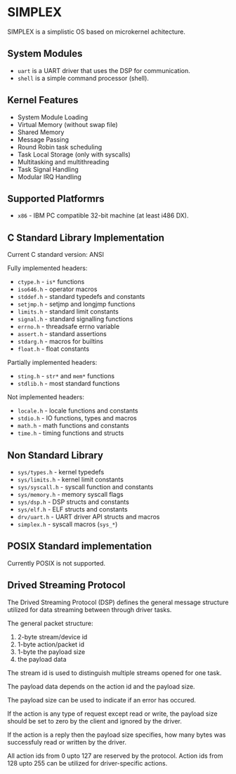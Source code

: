 SIMPLEX
=======

SIMPLEX is a simplistic OS based on microkernel achitecture.

System Modules
--------------

- `uart` is a UART driver that uses the DSP for communication.
- `shell` is a simple command processor (shell).

Kernel Features
---------------

- System Module Loading
- Virtual Memory (without swap file)
- Shared Memory
- Message Passing
- Round Robin task scheduling
- Task Local Storage (only with syscalls)
- Multitasking and multithreading
- Task Signal Handling
- Modular IRQ Handling

Supported Platformrs
--------------------

- `x86` - IBM PC compatible 32-bit machine (at least i486 DX).

C Standard Library Implementation
---------------------------------

Current C standard version: ANSI

Fully implemented headers:
- `ctype.h` - `is*` functions
- `iso646.h` - operator macros
- `stddef.h` - standard typedefs and constants
- `setjmp.h` - setjmp and longjmp functions
- `limits.h` - standard limit constants
- `signal.h` - standard signalling functions
- `errno.h` - threadsafe errno variable
- `assert.h` - standard assertions
- `stdarg.h` - macros for builtins
- `float.h` - float constants

Partially implemented headers:
- `sting.h` - `str*` and `mem*` functions
- `stdlib.h` - most standard functions

Not implemented headers:
- `locale.h` - locale functions and constants
- `stdio.h` - IO functions, types and macros
- `math.h` - math functions and constants
- `time.h` - timing functions and structs

Non Standard Library
--------------------

- `sys/types.h` - kernel typedefs
- `sys/limits.h` - kernel limit constants
- `sys/syscall.h` - syscall function and constants
- `sys/memory.h` - memory syscall flags
- `sys/dsp.h` - DSP structs and constants
- `sys/elf.h` - ELF structs and constants
- `drv/uart.h` - UART driver API structs and macros
- `simplex.h` - syscall macros (`sys_*`)

POSIX Standard implementation
-----------------------------

Currently POSIX is not supported.

Drived Streaming Protocol
-------------------------

The Drived Streaming Protocol (DSP) defines the general message structure
utilized for data streaming between through driver tasks.

The general packet structure:
1. 2-byte stream/device id
2. 1-byte action/packet id
3. 1-byte the payload size
4. the payload data

The stream id is used to distinguish multiple streams opened for one task.

The payload data depends on the action id and the payload size.

The payload size can be used to indicate if an error has occured.

If the action is any type of request except read or write,
the payload size should be set to zero by the client and ignored by the driver.

If the action is a reply then the payload size specifies,
how many bytes was successfuly read or written by the driver.

All action ids from 0 upto 127 are reserved by the protocol.
Action ids from 128 upto 255 can be utilized for driver-specific actions.

